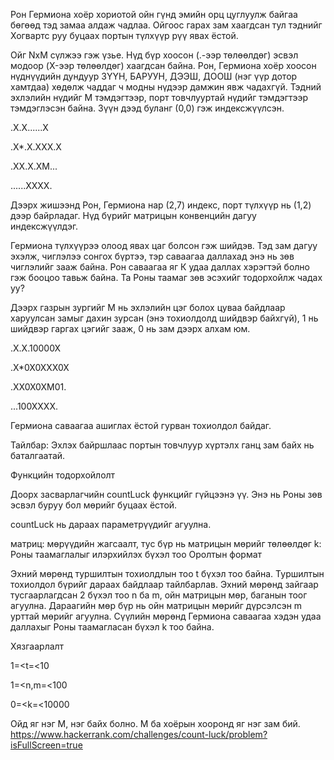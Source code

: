 Рон Гермиона хоёр хориотой ойн гүнд эмийн орц цуглуулж байгаа бөгөөд тэд замаа алдаж чадлаа. Ойгоос гарах зам хаагдсан тул тэднийг Хогвартс руу буцаах портын түлхүүр рүү явах ёстой.

Ойг NxM сүлжээ гэж үзье. Нүд бүр хоосон (.-ээр төлөөлдөг) эсвэл модоор (X-ээр төлөөлдөг) хаагдсан байна. Рон, Гермиона хоёр хоосон нүднүүдийн дундуур ЗҮҮН, БАРУУН, ДЭЭШ, ДООШ (нэг үүр дотор хамтдаа) хөдөлж чаддаг ч модны нүдээр дамжин явж чадахгүй. Тэдний эхлэлийн нүдийг M тэмдэгтээр, порт товчлууртай нүдийг тэмдэгтээр тэмдэглэсэн байна. Зүүн дээд буланг (0,0) гэж индексжүүлсэн.

.X.X......X

.X*.X.XXX.X

.XX.X.XM...

......ХХХХ.

Дээрх жишээнд Рон, Гермиона нар (2,7) индекс, порт түлхүүр нь (1,2) дээр байрладаг. Нүд бүрийг матрицын конвенцийн дагуу индексжүүлдэг.

Гермиона түлхүүрээ олоод явах цаг болсон гэж шийдэв. Тэд зам дагуу эхэлж, чиглэлээ сонгох бүртээ, тэр саваагаа даллахад энэ нь зөв чиглэлийг зааж байна. Рон саваагаа яг К удаа даллах хэрэгтэй болно гэж бооцоо тавьж байна. Та Роны таамаг зөв эсэхийг тодорхойлж чадах уу?

Дээрх газрын зургийг M нь эхлэлийн цэг болох цуваа байдлаар харуулсан замыг дахин зурсан (энэ тохиолдолд шийдвэр байхгүй), 1 нь шийдвэр гаргах цэгийг зааж, 0 нь зам дээрх алхам юм.

.X.X.10000X

.X*0X0XXX0X

.XX0X0XM01.

...100XXXX.

Гермиона саваагаа ашиглах ёстой гурван тохиолдол байдаг.

Тайлбар: Эхлэх байршлаас портын товчлуур хүртэлх ганц зам байх нь баталгаатай.

Функцийн тодорхойлолт

Доорх засварлагчийн countLuck функцийг гүйцээнэ үү. Энэ нь Роны зөв эсвэл буруу бол мөрийг буцаах ёстой.

countLuck нь дараах параметрүүдийг агуулна.

матриц: мөрүүдийн жагсаалт, тус бүр нь матрицын мөрийг төлөөлдөг k: Роны таамаглалыг илэрхийлэх бүхэл тоо Оролтын формат

Эхний мөрөнд туршилтын тохиолдлын тоо t бүхэл тоо байна. Туршилтын тохиолдол бүрийг дараах байдлаар тайлбарлав. Эхний мөрөнд зайгаар тусгаарлагдсан 2 бүхэл тоо n ба m, ойн матрицын мөр, баганын тоог агуулна. Дараагийн мөр бүр нь ойн матрицын мөрийг дүрсэлсэн m урттай мөрийг агуулна. Сүүлийн мөрөнд Гермиона саваагаа хэдэн удаа даллахыг Роны таамагласан бүхэл k тоо байна.

Хязгаарлалт

1=<t=<10

1=<n,m=<100

0=<k=<10000

Ойд яг нэг М, нэг байх болно. М ба хоёрын хооронд яг нэг зам бий.
https://www.hackerrank.com/challenges/count-luck/problem?isFullScreen=true
